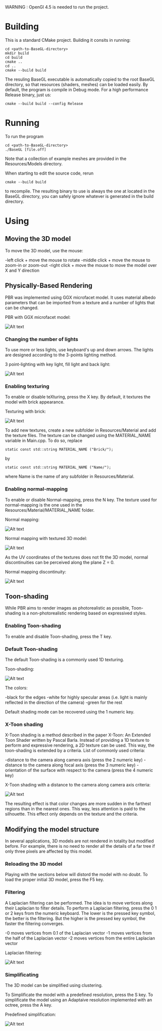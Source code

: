 WARNING : OpenGl 4.5 is needed to run the project.

# Building

This is a standard CMake project. Building it consits in running:

```
cd <path-to-BaseGL-directory>
mkdir build
cd build
cmake ..
cd ..
cmake --build build
```

The resuling BaseGL executable is automatically copied to the root BaseGL directory, so that resources (shaders, meshes) can be loaded easily. By default, the program is compile in Debug mode. For a high performance Release binary, just us:

```
cmake --build build --config Release
```

# Running

To run the program
```
cd <path-to-BaseGL-directory>
./BaseGL [file.off]
```
Note that a collection of example meshes are provided in the Resources/Models directory. 

When starting to edit the source code, rerun 

```
cmake --build build 
```

to recompile. The resulting binary to use is always the one at located in the BaseGL directory, you can safely ignore whatever is generated in the build directory. 

# Using

## Moving the 3D model

To move the 3D model, use the mouse:

-left click + move the mouse to rotate
-middle click + move the mouse to zoom-in or zoom-out
-right click + move the mouse to move the model over X and Y direction

## Physically-Based Rendering

PBR was implemented using GGX microfacet model. It uses material albedo parameters that can be imported from a texture and a number of lights that can be changed.

PBR with GGX microfacet model:

![Alt text](Images/PBR.png?raw=true "PBR with GGX microfacet model")

### Changing the number of lights

To use more or less lights, use keyboard's up and down arrows. The lights are designed according to the 3-points lighting method.

3 point-lighting with key light, fill light and back light:

![Alt text](Images/3_point_lighting.png?raw=true "3 point-lighting with key light, fill light and back light")

### Enabling texturing

To enable or disable teXturing, press the X key. By default, it textures the model with brick appearance.

Texturing with brick:

![Alt text](Images/texturing.png?raw=true "Texturing with brick")

To add new textures, create a new subfolder in Resources/Material and add the texture files. The texture can be changed using the MATERIAL_NAME variable in Main.cpp. To do so, replace

```
static const std::string MATERIAL_NAME ("Brick/");
```

by

```
static const std::string MATERIAL_NAME ("Name/");
```

where Name is the name of any subfolder in Resources/Material.

### Enabling normal-mapping

To enable or disable Normal-mapping, press the N key. The texture used for normal-mapping is the one used in the Resources/Material/MATERIAL_NAME folder. 

Normal mapping:

![Alt text](Images/normal_mapping.png?raw=true "Normal mapping")

Normal mapping with textured 3D model:

![Alt text](Images/normal_mapping-textured.png?raw=true "Normal mapping with textured 3D model")

As the UV coordinates of the textures does not fit the 3D model, normal discontinuities can be perceived along the plane Z = 0.

Normal mapping discontinuity:

![Alt text](Images/normal_mapping-discontinuity.png?raw=true "Normal mapping discontinuity")

## Toon-shading

While PBR aims to render images as photorealistic as possible, Toon-shading is a non-photorealistic rendering based on expressived styles.

### Enabling Toon-shading

To enable and disable Toon-shading, press the T key.

### Default Toon-shading

The default Toon-shading is a commonly used 1D texturing. 

Toon-shading:

![Alt text](Images/toon_shading.png?raw=true "Toon-shading")

The colors:

-black for the edges
-white for highly specular areas (i.e. light is mainly reflected in the direction of the camera)
-green for the rest

Default shading mode can be recovered using the 1 numeric key.

### X-Toon shading

X-Toon shading is a method described in the paper X-Toon: An Extended Toon Shader written by Pascal Barla. Instead of providing a 1D texture to perform and expressive rendering, a 2D texture can be used. This way, the toon-shading is extended by a criteria. List of commonly used criteria:

-distance to the camera along camera axis (press the 2 numeric key)
-distance to the camera along focal axis (press the 3 numeric key)
-orientation of the surface with respect to the camera (press the 4 numeric key)

X-Toon shading with a distance to the camera along camera axis criteria:

![Alt text](Images/x_toon_shading-depth.png?raw=true "X-Toon shading with a distance to the camera along camera axis criteria")

The resulting effect is that color changes are more sudden in the farthest regions than in the nearest ones. This way, less attention is paid to the silhouette. This effect only depends on the texture and the criteria.

## Modifying the model structure

In several applications, 3D models are not rendered in totality but modified before. For example, there is no need to render all the details of a far tree if only three pixels are affected by this model.

### Reloading the 3D model

Playing with the sections below will distord the model with no doubt.
To load the proper initial 3D model, press the F5 key.

### Filtering

A Laplacian filtering can be performed. The idea is to move vertices along their Laplacian to filter details. To perform a Laplacian filtering, press the 0 1 or 2 keys from the numeric keyboard. The lower is the pressed key symbol, the better is the filtering. But the higher is the pressed key symbol, the faster the filtering converges.

-0 moves vertices from 0.1 of the Laplacian vector
-1 moves vertices from the half of the Laplacian vector
-2 moves vertices from the entire Laplacian vector

Laplacian filtering:

![Alt text](Images/filtering.png?raw=true "Laplacian filtering")

### Simplificating

The 3D model can be simplified using clustering.

To Simplificate the model with a predefined resolution, press the S key.
To simplificate the model using an Adaptaive resolution implemented with an octree, press the A key.

Predefined simplification:

![Alt text](Images/simplification.png?raw=true "Predefined simplification")

